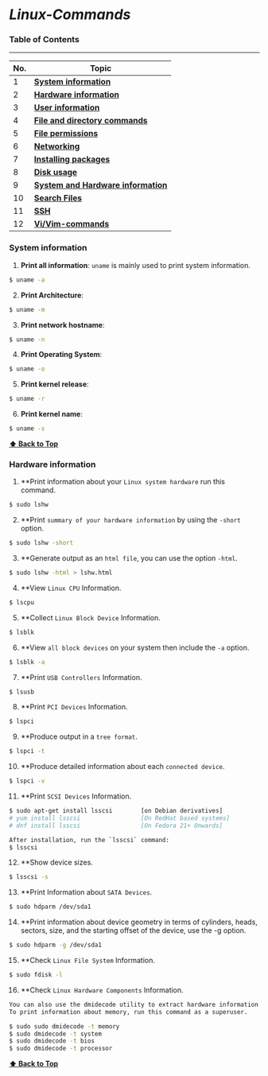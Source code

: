 # *****Linux-Commands*****

### Table of Contents

---

| No. | Topic                                                                   |
| --- | ----------------------------------------------------------------------- |
| 1   | [**System information**](#system-information)
| 2	  | [**Hardware information**](#hardware-information)	
| 3	  |	[**User information**](#user-information)                               |
| 4   | [**File and directory commands**](#file-and-directory-commands)         |
| 5   | [**File permissions**](#file-permissions)                               |
| 6   | [**Networking**](#networking)                                           |
| 7   | [**Installing packages**](#installing-packages)                         |
| 8   | [**Disk usage**](#disk-usage)                                           |
| 9   | [**System and Hardware information**](#system-and-hardware-information) |
| 10  | [**Search Files**](#search-files)                                       |
| 11  | [**SSH**](#ssh)                                                         |
| 12  | [**Vi/Vim-commands**](#vi/vim-commands)                                 |

### System information

1.  **Print all information**: `uname` is mainly used to print system information.

```bash
$ uname -a
```

2.  **Print Architecture**:

```bash
$ uname -m
```

3.  **Print network hostname**:

```bash
$ uname -n
```

4.  **Print Operating System**:

```bash
$ uname -o
```

5.  **Print kernel release**:

```bash
$ uname -r
```

6.  **Print kernel name**:

```bash
$ uname -s
```

**[⬆ Back to Top](#table-of-contents)**

### Hardware information

1.  **Print information about your `Linux system hardware` run this command.

```bash
$ sudo lshw
```

2.  **Print `summary of your hardware information` by using the `-short` option.

```bash
$ sudo lshw -short
```

3.  **Generate output as an `html file`, you can use the option `-html`.

```bash
$ sudo lshw -html > lshw.html
```

4.  **View `Linux CPU` Information.

```bash
$ lscpu
```

5.  **Collect `Linux Block Device` Information.

```bash
$ lsblk
```

6.  **View `all block devices` on your system then include the `-a` option.

```bash
$ lsblk -a
```

7.  **Print `USB Controllers` Information.

```bash
$ lsusb
```

8.  **Print `PCI Devices` Information.

```bash
$ lspci
```

9.  **Produce output in a `tree format`.

```bash
$ lspci -t
```

10.  **Produce detailed information about each `connected device`.

```bash
$ lspci -v
```

11.  **Print `SCSI Devices` Information.

```bash
$ sudo apt-get install lsscsi        [on Debian derivatives]
# yum install lsscsi                 [On RedHat based systems]
# dnf install lsscsi                 [On Fedora 21+ Onwards]

After installation, run the `lsscsi` command:
$ lsscsi
```

12.  **Show device sizes.

```bash
$ lsscsi -s
```

13.  **Print Information about `SATA Devices`.

```bash
$ sudo hdparm /dev/sda1
```

14.  **Print information about device geometry in terms of cylinders, heads, sectors, size, and the starting offset of the device, use the -g option.

```bash
$ sudo hdparm -g /dev/sda1
```

15.  **Check `Linux File System` Information.

```bash
$ sudo fdisk -l
```

16.  **Check `Linux Hardware Components` Information.

```bash
You can also use the dmidecode utility to extract hardware information by reading data from the DMI tables.
To print information about memory, run this command as a superuser.
```
```bash
$ sudo sudo dmidecode -t memory
$ sudo dmidecode -t system
$ sudo dmidecode -t bios
$ sudo dmidecode -t processor
```

**[⬆ Back to Top](#table-of-contents)**
